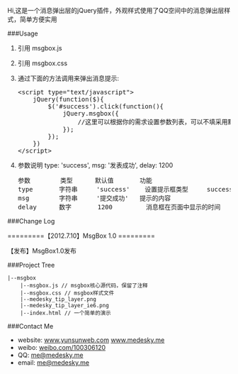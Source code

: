 Hi,这是一个消息弹出层的jQuery插件，外观样式使用了QQ空间中的消息弹出层样式，简单方便实用


###Usage

1.  引用 msgbox.js

2.  引用 msgbox.css

3.  通过下面的方法调用来弹出消息提示:

    <pre>
    &lt;script type="text/javascript"&gt;
        jQuery(function($){
            $('#success').click(function(){
                jQuery.msgbox({
                    //这里可以根据你的需求设置参数列表，可以不填采用默认效果
                });
            });
        })
    &lt;/script&gt;
    </pre>

4.  参数说明
        type: 'success',
        msg: '发表成功',
        delay: 1200
    <pre>
    参数        类型      默认值       功能                     备注
    type       字符串     'success'    设置提示框类型     success:成功 error:错误 warn:提示 clear:普通文本提示
    msg        字符串     '提交成功'   提示的内容    
    delay      数字       1200         消息框在页面中显示的时间     
    </pre>


###Change Log

=========【2012.7.10】MsgBox 1.0 =========

【发布】MsgBox1.0发布


###Project Tree

    |--msgbox
        |--msgbox.js // msgbox核心源代码，保留了注释
        |--msgbox.css // msgbox样式文件
        |--medesky_tip_layer.png
        |--medesky_tip_layer_ie6.png
        |--index.html // 一个简单的演示


###Contact Me

* website: www.yunsunweb.com www.medesky.me
* weibo: <a href="http://weibo.com/100306120">weibo.com/100306120</a>
* QQ: me@medesky.me
* email: me@medesky.me
